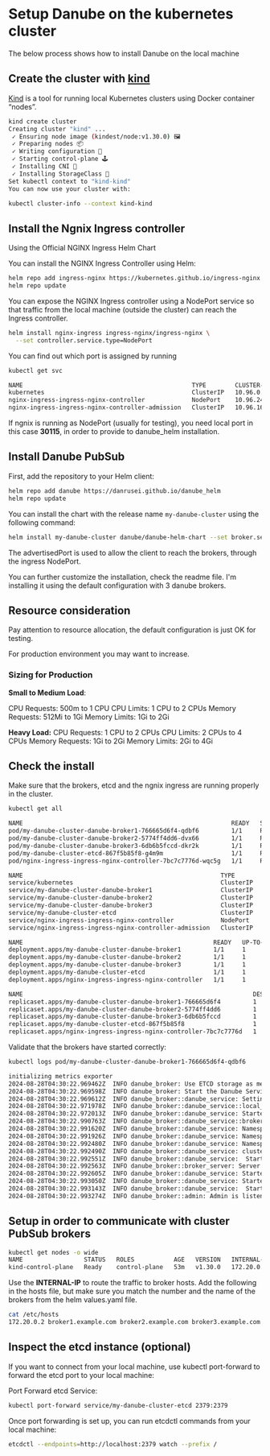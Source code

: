 # Setup Danube on the kubernetes cluster

The below process shows how to install Danube on the local machine

## Create the cluster with [kind](https://kind.sigs.k8s.io/)

[Kind](https://github.com/kubernetes-sigs/kind) is a tool for running local Kubernetes clusters using Docker container “nodes”.

```bash
kind create cluster
Creating cluster "kind" ...
 ✓ Ensuring node image (kindest/node:v1.30.0) 🖼
 ✓ Preparing nodes 📦  
 ✓ Writing configuration 📜 
 ✓ Starting control-plane 🕹️ 
 ✓ Installing CNI 🔌 
 ✓ Installing StorageClass 💾 
Set kubectl context to "kind-kind"
You can now use your cluster with:

kubectl cluster-info --context kind-kind
```

## Install the Ngnix Ingress controller

Using the Official NGINX Ingress Helm Chart

You can install the NGINX Ingress Controller using Helm:

```bash
helm repo add ingress-nginx https://kubernetes.github.io/ingress-nginx
helm repo update
```

You can expose the NGINX Ingress controller using a NodePort service so that traffic from the local machine (outside the cluster) can reach the Ingress controller.

```bash
helm install nginx-ingress ingress-nginx/ingress-nginx \
  --set controller.service.type=NodePort
```

You can find out which port is assigned by running

```bash
kubectl get svc

NAME                                               TYPE        CLUSTER-IP      EXTERNAL-IP   PORT(S)                      AGE
kubernetes                                         ClusterIP   10.96.0.1       <none>        443/TCP                      4m17s
nginx-ingress-ingress-nginx-controller             NodePort    10.96.245.118   <none>        80:30115/TCP,443:30294/TCP   2m58s
nginx-ingress-ingress-nginx-controller-admission   ClusterIP   10.96.169.82    <none>        443/TCP                      2m58s
```

If ngnix is running as NodePort (usually for testing), you need local port in this case **30115**, in order to provide to danube_helm installation.

## Install Danube PubSub

First, add the repository to your Helm client:

```sh
helm repo add danube https://danrusei.github.io/danube_helm
helm repo update
```

You can install the chart with the release name `my-danube-cluster` using the following command:

```sh
helm install my-danube-cluster danube/danube-helm-chart --set broker.service.advertisedPort=30115
```

The advertisedPort is used to allow the client to reach the brokers, through the ingress NodePort.

You can further customize the installation, check the readme file. I'm installing it using the default configuration with 3 danube brokers.

## Resource consideration

Pay attention to resource allocation, the default configuration is just OK for testing.

For production environment you may want to increase.

### Sizing for Production

**Small to Medium Load**:

CPU Requests: 500m to 1 CPU
CPU Limits: 1 CPU to 2 CPUs
Memory Requests: 512Mi to 1Gi
Memory Limits: 1Gi to 2Gi

**Heavy Load:**
CPU Requests: 1 CPU to 2 CPUs
CPU Limits: 2 CPUs to 4 CPUs
Memory Requests: 1Gi to 2Gi
Memory Limits: 2Gi to 4Gi

## Check the install

Make sure that the brokers, etcd and the ngnix ingress are running properly in the cluster.

```bash
kubectl get all

NAME                                                          READY   STATUS    RESTARTS   AGE
pod/my-danube-cluster-danube-broker1-766665d6f4-qdbf6         1/1     Running   0          12s
pod/my-danube-cluster-danube-broker2-5774ff4dd6-dvx66         1/1     Running   0          12s
pod/my-danube-cluster-danube-broker3-6db6b5fccd-dkr2k         1/1     Running   0          12s
pod/my-danube-cluster-etcd-867f5b85f8-g4m9m                   1/1     Running   0          12s
pod/nginx-ingress-ingress-nginx-controller-7bc7c7776d-wqc5g   1/1     Running   0          47m

NAME                                                       TYPE        CLUSTER-IP      EXTERNAL-IP   PORT(S)                       AGE
service/kubernetes                                         ClusterIP   10.96.0.1       <none>        443/TCP                       48m
service/my-danube-cluster-danube-broker1                   ClusterIP   10.96.40.244    <none>        6650/TCP,50051/TCP,9040/TCP   12s
service/my-danube-cluster-danube-broker2                   ClusterIP   10.96.204.21    <none>        6650/TCP,50051/TCP,9040/TCP   12s
service/my-danube-cluster-danube-broker3                   ClusterIP   10.96.46.5      <none>        6650/TCP,50051/TCP,9040/TCP   12s
service/my-danube-cluster-etcd                             ClusterIP   10.96.232.70    <none>        2379/TCP                      12s
service/nginx-ingress-ingress-nginx-controller             NodePort    10.96.245.118   <none>        80:30115/TCP,443:30294/TCP    47m
service/nginx-ingress-ingress-nginx-controller-admission   ClusterIP   10.96.169.82    <none>        443/TCP                       47m

NAME                                                     READY   UP-TO-DATE   AVAILABLE   AGE
deployment.apps/my-danube-cluster-danube-broker1         1/1     1            1           12s
deployment.apps/my-danube-cluster-danube-broker2         1/1     1            1           12s
deployment.apps/my-danube-cluster-danube-broker3         1/1     1            1           12s
deployment.apps/my-danube-cluster-etcd                   1/1     1            1           12s
deployment.apps/nginx-ingress-ingress-nginx-controller   1/1     1            1           47m

NAME                                                                DESIRED   CURRENT   READY   AGE
replicaset.apps/my-danube-cluster-danube-broker1-766665d6f4         1         1         1       12s
replicaset.apps/my-danube-cluster-danube-broker2-5774ff4dd6         1         1         1       12s
replicaset.apps/my-danube-cluster-danube-broker3-6db6b5fccd         1         1         1       12s
replicaset.apps/my-danube-cluster-etcd-867f5b85f8                   1         1         1       12s
replicaset.apps/nginx-ingress-ingress-nginx-controller-7bc7c7776d   1         1         1       47m
```

Validate that the brokers have started correctly:

```bash
kubectl logs pod/my-danube-cluster-danube-broker1-766665d6f4-qdbf6

initializing metrics exporter
2024-08-28T04:30:22.969462Z  INFO danube_broker: Use ETCD storage as metadata persistent store
2024-08-28T04:30:22.969598Z  INFO danube_broker: Start the Danube Service
2024-08-28T04:30:22.969612Z  INFO danube_broker::danube_service: Setting up the cluster MY_CLUSTER
2024-08-28T04:30:22.971978Z  INFO danube_broker::danube_service::local_cache: Initial cache populated
2024-08-28T04:30:22.972013Z  INFO danube_broker::danube_service: Started the Local Cache service.
2024-08-28T04:30:22.990763Z  INFO danube_broker::danube_service::broker_register: Broker 14150019297734190044 registered in the cluster
2024-08-28T04:30:22.991620Z  INFO danube_broker::danube_service: Namespace default already exists.
2024-08-28T04:30:22.991926Z  INFO danube_broker::danube_service: Namespace system already exists.
2024-08-28T04:30:22.992480Z  INFO danube_broker::danube_service: Namespace default already exists.
2024-08-28T04:30:22.992490Z  INFO danube_broker::danube_service: cluster metadata setup completed
2024-08-28T04:30:22.992551Z  INFO danube_broker::danube_service:  Started the Broker GRPC server
2024-08-28T04:30:22.992563Z  INFO danube_broker::broker_server: Server is listening on address: 0.0.0.0:6650
2024-08-28T04:30:22.992605Z  INFO danube_broker::danube_service: Started the Leader Election service
2024-08-28T04:30:22.993050Z  INFO danube_broker::danube_service: Started the Load Manager service.
2024-08-28T04:30:22.993143Z  INFO danube_broker::danube_service:  Started the Danube Admin GRPC server
2024-08-28T04:30:22.993274Z  INFO danube_broker::admin: Admin is listening on address: 0.0.0.0:50051
```

## Setup in order to communicate with cluster PubSub brokers

```bash
kubectl get nodes -o wide
NAME                 STATUS   ROLES           AGE   VERSION   INTERNAL-IP   EXTERNAL-IP   OS-IMAGE                         KERNEL-VERSION       CONTAINER-RUNTIME
kind-control-plane   Ready    control-plane   53m   v1.30.0   172.20.0.2    <none>        Debian GNU/Linux 12 (bookworm)   5.15.0-118-generic   containerd://1.7.15
```

Use the **INTERNAL-IP** to route the traffic to broker hosts. Add the following in the hosts file, but make sure you match the number and the name of the brokers from the helm values.yaml file.

```bash
cat /etc/hosts
172.20.0.2 broker1.example.com broker2.example.com broker3.example.com

```

## Inspect the etcd instance (optional)

If you want to connect from your local machine, use kubectl port-forward to forward the etcd port to your local machine:

Port Forward etcd Service:

```bash
kubectl port-forward service/my-danube-cluster-etcd 2379:2379
```

Once port forwarding is set up, you can run etcdctl commands from your local machine:

```bash
etcdctl --endpoints=http://localhost:2379 watch --prefix /
```
